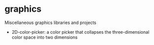 # graphics
Miscellaneous graphics libraries and projects

* 2D-color-picker: a color picker that collapses the three-dimensional color space into two dimensions

